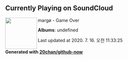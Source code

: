 ## Currently Playing on SoundCloud

[<img align="left" width="100" src="https://i1.sndcdn.com/artworks-000526825017-l6knnd-t120x120.jpg">](https://soundcloud.com/margo4prez/game-over-1?in_system_playlist=personalized-tracks%3A248946761%3A595616097)

margø - Game Over

**Albums**: undefined

Last updated at 2020. 7. 16. 오전 11:33:25

#### Generated with [20chan/github-now](https://github.com/20chan/github-now)


<!--
**20chan/20chan** is a ✨ _special_ ✨ repository because its `README.md` (this file) appears on your GitHub profile.

Here are some ideas to get you started:

- 🔭 I’m currently working on ...
- 🌱 I’m currently learning ...
- 👯 I’m looking to collaborate on ...
- 🤔 I’m looking for help with ...
- 💬 Ask me about ...
- 📫 How to reach me: ...
- 😄 Pronouns: ...
- ⚡ Fun fact: ...
-->
